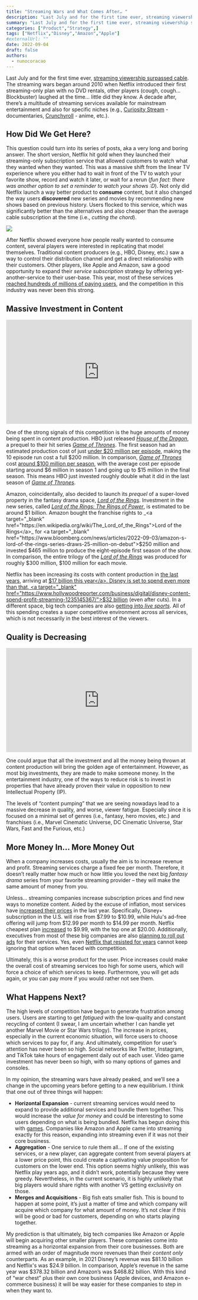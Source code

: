 ```yaml
---
title: "Streaming Wars and What Comes After… "
description: "Last July and for the first time ever, streaming viewership surpassed cable. The streaming wars began around 2010 when Netflix introduced their first streaming-only plan with no DVD rentals, other players laughed at the time… little did they know. A decade after, there’s a multitude of streaming services available for mainstream entertainment and also for specific niches. What will happen next?"
summary: "Last July and for the first time ever, streaming viewership surpassed cable. The streaming wars began around 2010 when Netflix introduced their first streaming-only plan with no DVD rentals, other players laughed at the time… little did they know. A decade after, there’s a multitude of streaming services available for mainstream entertainment and also for specific niches. What will happen next?"
categories: ["Product","Strategy",]
tags: ["Netflix","Disney","Amazon","Apple"]
#externalUrl: ""
date: 2022-09-04
draft: false
authors:
  - nunocoracao
---
```


Last July and for the first time ever, <a target="_blank" href="https://www.forbes.com/sites/carlieporterfield/2022/08/18/streaming-viewership-surpasses-cable-for-first-time-nielsen-says/?sh=76189d23767e">streaming viewership surpassed cable</a>. The streaming wars began around 2010 when Netflix introduced their first streaming-only plan with no DVD rentals, other players (cough, cough… Blockbuster) laughed at the time… little did they know. A decade after, there’s a multitude of streaming services available for mainstream entertainment and also for specific niches (e.g., <a target="_blank" href="https://curiositystream.com">Curiosity Stream</a> - documentaries, <a target="_blank" href="https://www.crunchyroll.com/">Crunchyroll</a> - anime, etc.). 


## How Did We Get Here?
This question could turn into its series of posts, aka a very long and boring answer. The short version, Netflix hit gold when they launched their streaming-only subscription service that allowed customers to watch what they wanted when they wanted. This was a massive shift from the linear TV experience where you either had to wait in front of the TV to watch your favorite show, record and watch it later, or wait for a rerun (_fun fact: there was another option to set a reminder to watch your shows :D_). Not only did Netflix launch a way better product to **consume** content, but it also changed the way users **discovered** new series and movies by recommending new shows based on previous history. Users flocked to this service, which was significantly better than the alternatives and also cheaper than the average cable subscription at the time (i.e., _cutting the chord_).

<img class="thumbnailshadow" src="players.png"/>

  
After Netflix showed everyone how people really wanted to consume content, several players were interested in replicating that model themselves. Traditional content producers (e.g., HBO, Disney, etc.) saw a way to control their distribution channel and get a direct relationship with their customers. Other players, like Apple and Amazon, saw a good opportunity to expand their _service subscription_ strategy by offering yet-another-service to their user-base. This year, most of these services <a target="_blank" href="https://www.indiewire.com/2022/08/how-many-subscribers-netflix-hbo-max-disney-plus-1234744445/">reached hundreds of millions of paying users</a>, and the competition in this industry was never been this strong.

## Massive Investment in Content

<div style="width:100%;height:0;padding-bottom:56%;position:relative;"><iframe src="https://giphy.com/embed/2u11zpzwyMTy8" width="100%" height="100%" style="position:absolute" frameBorder="0" class="giphy-embed" allowFullScreen></iframe></div>

One of the strong signals of this competition is the huge amounts of money being spent in content production. HBO just released _<a target="_blank" href="https://en.wikipedia.org/wiki/House_of_the_Dragon">House of the Dragon</a>_, a prequel to their hit series _<a target="_blank" href="https://en.wikipedia.org/wiki/Game_of_Thrones">Game of Thrones</a>_. The first season had an estimated production cost of just <a target="_blank" href="https://variety.com/2022/tv/news/house-of-the-dragon-budget-episode-cost-1235238285/">under $20 million per episode</a>, making the 10 episode run cost a full $200 million. In comparison, _<a target="_blank" href="https://en.wikipedia.org/wiki/Game_of_Thrones">Game of Thrones</a>_ cost <a target="_blank" href="https://variety.com/2022/tv/news/house-of-the-dragon-budget-episode-cost-1235238285/">around $100 million per season</a>, with the average cost per episode starting around $6 million in season 1 and going up to $15 million in the final season. This means HBO just invested roughly double what it did in the last season of _<a target="_blank" href="https://en.wikipedia.org/wiki/Game_of_Thrones">Game of Thrones</a>_. 

Amazon, coincidentally, also decided to launch its _prequel_ of a super-loved property in the fantasy drama space, _<a target="_blank" href="https://en.wikipedia.org/wiki/The_Lord_of_the_Rings">Lord of the Rings</a>_. Investment in the new series, called _<a target="_blank" href="https://en.wikipedia.org/wiki/The_Lord_of_the_Rings:_The_Rings_of_Power">Lord of the Rings: The Rings of Power</a>_, is estimated to be around $1 billion. Amazon bought the franchise rights to _<a target="_blank" href="https://en.wikipedia.org/wiki/The_Lord_of_the_Rings">Lord of the Rings</a>_ for <a target="_blank" href="https://www.bloomberg.com/news/articles/2022-09-03/amazon-s-lord-of-the-rings-series-draws-25-million-on-debut">$250 million</a> and invested $465 million to produce the eight-episode first season of the show. In comparison, the entire trilogy of the _<a target="_blank" href="https://en.wikipedia.org/wiki/The_Lord_of_the_Rings">Lord of the Rings</a>_ was produced for roughly $300 million, $100 million for each movie.

Netflix has been increasing its costs with content production in <a target="_blank" href="https://www.statista.com/statistics/964789/netflix-content-spend-worldwide/">the last years</a>, arriving at <a target="_blank" href="https://deadline.com/2022/07/netflix-content-spending-plateau-17-billion-1235072812/">$17 billion this year</a>. Disney is set to spend even more than that, <a target="_blank" href="https://www.hollywoodreporter.com/business/digital/disney-content-spend-profit-streaming-1235145367/">$32 billion</a> (even after cuts). In a different space, big tech companies are also <a target="_blank" href="https://www.nytimes.com/2022/07/24/technology/sports-streaming-rights.html">getting into _live sports_</a>. All of this spending creates a super competitive environment across all services, which is not necessarily in the best interest of the viewers.

## Quality is Decreasing

<div style="width:100%;height:0;padding-bottom:56%;position:relative;"><iframe src="https://giphy.com/embed/l0IycBz4icBmwxV6M" width="100%" height="100%" style="position:absolute" frameBorder="0" class="giphy-embed" allowFullScreen></iframe></div>

One could argue that all the investment and all the money being thrown at content production will bring the golden age of entertainment. However, as most big investments, they are made to make someone money. In the entertainment industry, one of the ways to reduce risk is to invest in properties that have already proven their value in opposition to new Intellectual Property (IP).
  
The levels of “content pumping” that we are seeing nowadays lead to a massive decrease in quality, and worse, viewer fatigue. Especially since it is focused on a minimal set of genres (i.e., fantasy, hero movies, etc.) and franchises (i.e., Marvel Cinematic Universe, DC Cinematic Universe, Star Wars, Fast and the Furious, etc.)

## More Money In… More Money Out
When a company increases costs, usually the aim is to increase revenue and profit. Streaming services charge a fixed fee per month. Therefore, it doesn’t really matter how much or how little you loved the next big _fantasy drama_ series from your favorite streaming provider – they will make the same amount of money from you. 
  
Unless… streaming companies increase subscription prices and find new ways to monetize content. Aided by the excuse of inflation, most services have <a target="_blank" href="https://fortune.com/2022/08/11/disney-plus-hulu-price-increase-hbo-max-paramount-peacock/">increased their prices</a> in the last year. Specifically, Disney+ subscription in the U.S. will rise from $7.99 to $10.99, while Hulu's ad-free offering will jump from $12.99 per month to $14.99 per month. Netflix cheapest plan <a target="_blank" href="https://www.theverge.com/2022/3/24/22993562/netflix-price-increase-us-plans-2022">increased</a> to $9.99, with the top one at $20.00. Additionally, executives from most of these big companies are also <a target="_blank" href="https://www.forbes.com/sites/forbescommunicationscouncil/2022/06/17/why-streaming-platforms-are-accelerating-their-plans-for-an-advertising-model-now/">planning to roll out ads</a> for their services. Yes, even <a target="_blank" href="https://www.nytimes.com/2022/04/19/business/media/netflix-amazon-disney-ads.html">Netflix that resisted for years</a>
 cannot keep ignoring that option when faced with competition.

Ultimately, this is a worse product for the user. Price increases could make the overall cost of streaming services too high for some users, which will force a choice of which services to keep. Furthermore, you will get ads again, or you can pay more if you would rather not see them. 

## What Happens Next?
The high levels of competition have begun to generate frustration among users. Users are starting to get _fatigued_ with the low-quality and constant recycling of content (I swear, I am uncertain whether I can handle yet another Marvel Movie or Star Wars trilogy). The increase in prices, especially in the current economic situation, will force users to choose which services to pay for, if any. And ultimately, competition for user’s attention has never been so high. Social networks like Twitter, Instagram, and TikTok take hours of engagement daily out of each user. Video game investment has never been so high, with so many options of games and consoles. 

In my opinion, the streaming wars have already peaked, and we’ll see a change in the upcoming years before getting to a new equilibrium. I think that one out of three things will happen: 

- **Horizontal Expansion** - current streaming services would need to expand to provide additional services and bundle them together. This would increase the _value for money_ and could be interesting to some users depending on what is being bundled. Netflix has begun doing this with <a target="_blank" href="https://www.wired.com/story/how-to-play-netflix-games/">games</a>. Companies like Amazon and Apple came into streaming exactly for this reason, expanding into streaming even if it was not their core business. 
- **Aggregation** - One service to rule them all… If one of the existing services, or a new player, can aggregate content from several players at a lower price point, this could create a captivating value proposition for customers on the lower end. This option seems highly unlikely, this was Netflix play years ago, and it didn’t work, potentially because they were greedy. Nevertheless, in the current scenario, it is highly unlikely that big players would share rights with another VS getting exclusivity on those.
- **Merges and Acquisitions** - Big fish eats smaller fish. This is bound to happen at some point, it’s just a matter of time and which company will acquire which company for what amount of money. It’s not clear if this will be good or bad for customers, depending on who starts playing together.

My prediction is that ultimately, big tech companies like Amazon or Apple will begin acquiring other smaller players. These companies come into streaming as a horizontal expansion from their core businesses. Both are armed with an order of magnitude more revenues than their _content only_ counterparts. As an example, in 2021 Disney’s revenue was $81.10 billion and Netflix's was $24.9 billion. In comparison, Apple’s revenue in the same year was $378.32 billion and Amazon’s was $468.82 billion. With this kind of “war chest” plus their own core business (Apple devices, and Amazon e-commerce business) it will be way easier for these companies to step in when they want to.
